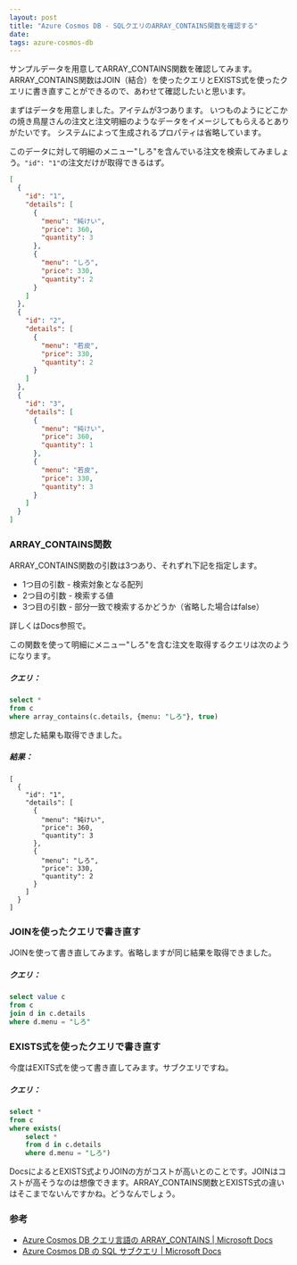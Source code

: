 ```yaml
---
layout: post
title: "Azure Cosmos DB - SQLクエリのARRAY_CONTAINS関数を確認する"
date: 
tags: azure-cosmos-db
---
```


サンプルデータを用意してARRAY_CONTAINS関数を確認してみます。
ARRAY_CONTAINS関数はJOIN（結合）を使ったクエリとEXISTS式を使ったクエリに書き直すことができるので、あわせて確認したいと思います。

まずはデータを用意しました。アイテムが3つあります。
いつものようにどこかの焼き鳥屋さんの注文と注文明細のようなデータをイメージしてもらえるとありがたいです。
システムによって生成されるプロパティは省略しています。

このデータに対して明細のメニュー"しろ"を含んでいる注文を検索してみましょう。`"id": "1"`の注文だけが取得できるはず。

```json
[
  {
    "id": "1",
    "details": [
      {
        "menu": "純けい",
        "price": 360,
        "quantity": 3
      },
      {
        "menu": "しろ",
        "price": 330,
        "quantity": 2
      }
    ]
  },
  {
    "id": "2",
    "details": [
      {
        "menu": "若皮",
        "price": 330,
        "quantity": 2
      }
    ]
  },
  {
    "id": "3",
    "details": [
      {
        "menu": "純けい",
        "price": 360,
        "quantity": 1
      },
      {
        "menu": "若皮",
        "price": 330,
        "quantity": 3
      }
    ]
  }
]
```

### ARRAY_CONTAINS関数

ARRAY_CONTAINS関数の引数は3つあり、それずれ下記を指定します。
- 1つ目の引数 - 検索対象となる配列
- 2つ目の引数 - 検索する値
- 3つ目の引数 - 部分一致で検索するかどうか（省略した場合はfalse）

詳しくはDocs参照で。

この関数を使って明細にメニュー"しろ"を含む注文を取得するクエリは次のようになります。

##### クエリ：

```sql
select *
from c
where array_contains(c.details, {menu: "しろ"}, true)
```

想定した結果も取得できました。

##### 結果：
```
[
  {
    "id": "1",
    "details": [
      {
        "menu": "純けい",
        "price": 360,
        "quantity": 3
      },
      {
        "menu": "しろ",
        "price": 330,
        "quantity": 2
      }
    ]
  }
]
```

### JOINを使ったクエリで書き直す

JOINを使って書き直してみます。省略しますが同じ結果を取得できました。

##### クエリ：

```sql
select value c
from c
join d in c.details
where d.menu = "しろ"
```

### EXISTS式を使ったクエリで書き直す

今度はEXITS式を使って書き直してみます。サブクエリですね。

##### クエリ：

```sql
select *
from c
where exists(
    select *
    from d in c.details
    where d.menu = "しろ")
```

DocsによるとEXISTS式よりJOINの方がコストが高いとのことです。JOINはコストが高そうなのは想像できます。ARRAY_CONTAINS関数とEXISTS式の違いはそこまでないんですかね。どうなんでしょう。

### 参考

- [Azure Cosmos DB クエリ言語の ARRAY_CONTAINS &#124; Microsoft Docs](https://docs.microsoft.com/ja-jp/azure/cosmos-db/sql/sql-query-array-contains)
- [Azure Cosmos DB の SQL サブクエリ &#124; Microsoft Docs](https://docs.microsoft.com/ja-jp/azure/cosmos-db/sql/sql-query-subquery#example-rewriting-array_contains-and-join-as-exists)

